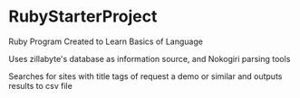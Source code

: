 RubyStarterProject
==================

Ruby Program Created to Learn Basics of Language

Uses zillabyte's database as information source, and Nokogiri parsing tools 

Searches for sites with title tags of request a demo or similar and outputs results to csv file 
